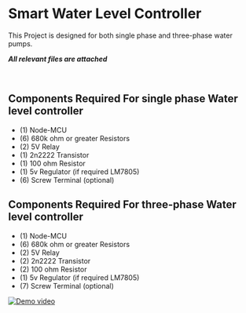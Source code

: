 # Smart Water Level Controller
This Project is designed for both single phase and three-phase water pumps.

***All relevant files are attached***

<br />

## Components Required For single phase Water level controller
- (1) Node-MCU
- (6) 680k ohm or greater Resistors
- (2) 5V Relay
- (1) 2n2222 Transistor
- (1) 100 ohm Resistor
- (1) 5v Regulator (if required LM7805)
- (6) Screw Terminal (optional)

## Components Required For three-phase Water level controller
- (1) Node-MCU
- (6) 680k ohm or greater Resistors
- (2) 5V Relay
- (2) 2n2222 Transistor
- (2) 100 ohm Resistor
- (1) 5v Regulator (if required LM7805)
- (7) Screw Terminal (optional)

[![Demo video](hthttps://drive.google.com/file/d/1hIYKQmqr-LRGFz6XQMuhxSlBZ_tcRF8t/view?usp=sharing)](https://drive.google.com/file/d/1SjD0leIASNVmkTCEG1S4Xchp6AcPuqz5/view?usp=sharing)
